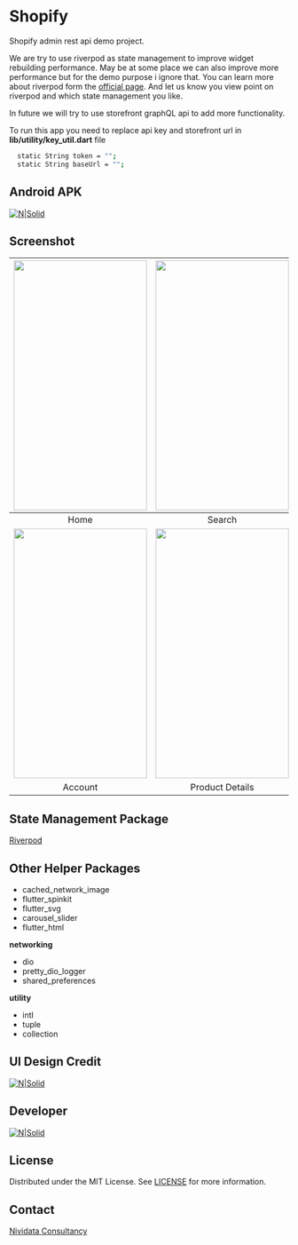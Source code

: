 # Shopify

Shopify admin rest api demo project.

We are try to use riverpod as state management to improve widget rebuilding performance.
May be at some place we can also improve more performance but for the demo purpose i ignore that.
You can learn more about riverpod form the [official page](https://riverpod.dev/).
And let us know you view point on riverpod and which state management you like.

In future we will try to use storefront graphQL api to add more functionality.

To run this app you need to replace api key and storefront url in **lib/utility/key_util.dart** file

```sh
  static String token = "";
  static String baseUrl = "";
```

## Android APK
[![N|Solid](https://img.shields.io/badge/Android-3DDC84?style=for-the-badge&logo=android&logoColor=white)](https://github.com/mehulmk/Shopify-flutter-demo/blob/main/apk/shopify-app-release.apk)


## Screenshot
| <img src="https://github.com/mehulmk/Shopify-flutter-demo/blob/main/sreenshot/Screenshot_2021-10-13-16-26-40-39_42b55a4a8d57e92802a15981fbb6e994.jpg" height="450" width="240">  | <img src="https://github.com/mehulmk/Shopify-flutter-demo/blob/main/sreenshot/Screenshot_2021-10-13-16-26-49-96_42b55a4a8d57e92802a15981fbb6e994.jpg" height="450" width="240"> | <img src="https://github.com/mehulmk/Shopify-flutter-demo/blob/main/sreenshot/Screenshot_2021-10-13-16-27-47-35_42b55a4a8d57e92802a15981fbb6e994.jpg" height="450" width="240"> | <img src="https://github.com/mehulmk/Shopify-flutter-demo/blob/main/sreenshot/Screenshot_2021-10-13-16-27-52-80_42b55a4a8d57e92802a15981fbb6e994.jpg" height="450" width="240"> |
|:---:|:---:|:---:|:---:|
| Home | Search | Cart | Offer |
| <img src="https://github.com/mehulmk/Shopify-flutter-demo/blob/main/sreenshot/Screenshot_2021-10-13-16-27-55-37_42b55a4a8d57e92802a15981fbb6e994.jpg" height="450" width="240">  | <img src="https://github.com/mehulmk/Shopify-flutter-demo/blob/main/sreenshot/Screenshot_2021-10-13-16-28-23-49_42b55a4a8d57e92802a15981fbb6e994.jpg" height="450" width="240"> | <img src="https://github.com/mehulmk/Shopify-flutter-demo/blob/main/sreenshot/Screenshot_2021-10-13-16-28-13-40_42b55a4a8d57e92802a15981fbb6e994.jpg" height="450" width="240"> | <img src="https://github.com/mehulmk/Shopify-flutter-demo/blob/main/sreenshot/Screenshot_2021-10-13-16-28-02-27_42b55a4a8d57e92802a15981fbb6e994.jpg" height="450" width="240"> |
| Account | Product Details | Product List | Category List |

## State Management Package
[Riverpod](https://pub.dev/packages/riverpod)

## Other Helper Packages
 - cached_network_image
 - flutter_spinkit
 - flutter_svg
 - carousel_slider
 - flutter_html

**networking**
 - dio
 - pretty_dio_logger
 - shared_preferences

**utility**
 - intl
 - tuple
 - collection

## UI Design Credit
[![N|Solid](https://img.shields.io/badge/Figma-F24E1E?style=for-the-badge&logo=figma&logoColor=white)](https://www.figma.com/community/file/892081313681059988?preview=fullscreen)

## Developer
[![N|Solid](https://img.shields.io/badge/LinkedIn-0077B5?style=for-the-badge&logo=linkedin&logoColor=white)](https://www.linkedin.com/in/mehul-makwana-430326b9/)

<!-- LICENSE -->
## License
Distributed under the MIT License. See [LICENSE](https://github.com/mehulmk/Shopify-flutter-demo/blob/main/LICENSE) for more information.

<!-- CONTACT -->
## Contact
[Nividata Consultancy](https://www.nividata.com/contact/)
